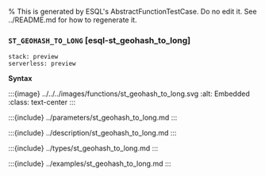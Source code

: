 % This is generated by ESQL's AbstractFunctionTestCase. Do no edit it. See ../README.md for how to regenerate it.

### `ST_GEOHASH_TO_LONG` [esql-st_geohash_to_long]
```{applies_to}
stack: preview
serverless: preview
```

**Syntax**

:::{image} ../../../images/functions/st_geohash_to_long.svg
:alt: Embedded
:class: text-center
:::


:::{include} ../parameters/st_geohash_to_long.md
:::

:::{include} ../description/st_geohash_to_long.md
:::

:::{include} ../types/st_geohash_to_long.md
:::

:::{include} ../examples/st_geohash_to_long.md
:::
